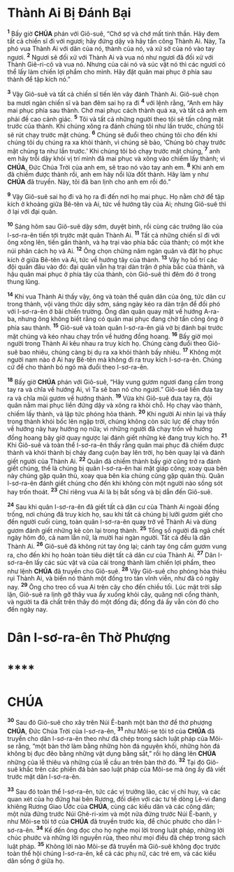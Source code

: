 # Thành Ai Bị Đánh Bại

<sup><b>1</b></sup> Bấy giờ **CHÚA** phán với Giô-suê, “Chớ sợ và chớ mất tinh thần. Hãy đem tất cả chiến sĩ đi với ngươi; hãy đứng dậy và hãy tấn công Thành Ai. Này, Ta phó vua Thành Ai với dân của nó, thành của nó, và xứ sở của nó vào tay ngươi. <sup><b>2</b></sup> Ngươi sẽ đối xử với Thành Ai và vua nó như ngươi đã đối xử với Thành Giê-ri-cô và vua nó. Nhưng của cải nó và súc vật nó thì các ngươi có thể lấy làm chiến lợi phẩm cho mình. Hãy đặt quân mai phục ở phía sau thành để tập kích nó.”

<sup><b>3</b></sup> Vậy Giô-suê và tất cả chiến sĩ tiến lên vây đánh Thành Ai. Giô-suê chọn ba mươi ngàn chiến sĩ và ban đêm sai họ ra đi <sup><b>4</b></sup> với lệnh rằng, “Anh em hãy mai phục phía sau thành. Chớ mai phục cách thành quá xa, và tất cả anh em phải đề cao cảnh giác. <sup><b>5</b></sup> Tôi và tất cả những người theo tôi sẽ tấn công mặt trước của thành. Khi chúng xông ra đánh chúng tôi như lần trước, chúng tôi sẽ rút chạy trước mặt chúng. <sup><b>6</b></sup> Chúng sẽ đuổi theo chúng tôi cho đến khi chúng tôi dụ chúng ra xa khỏi thành, vì chúng sẽ bảo, ‘Chúng bỏ chạy trước mặt chúng ta như lần trước.’ Khi chúng tôi bỏ chạy trước mặt chúng, <sup><b>7</b></sup> anh em hãy trỗi dậy khỏi vị trí mình đã mai phục và xông vào chiếm lấy thành; vì **CHÚA**, Đức Chúa Trời của anh em, sẽ trao nó vào tay anh em. <sup><b>8</b></sup> Khi anh em đã chiếm được thành rồi, anh em hãy nổi lửa đốt thành. Hãy làm y như **CHÚA** đã truyền. Này, tôi đã ban lịnh cho anh em rồi đó.”

<sup><b>9</b></sup> Vậy Giô-suê sai họ đi và họ ra đi đến nơi họ mai phục. Họ nằm chờ để tập kích ở khoảng giữa Bê-tên và Ai, tức về hướng tây của Ai; nhưng Giô-suê thì ở lại với đại quân.

<sup><b>10</b></sup> Sáng hôm sau Giô-suê dậy sớm, duyệt binh, rồi cùng các trưởng lão của I-sơ-ra-ên tiến tới trước mặt quân Thành Ai. <sup><b>11</b></sup> Tất cả những chiến sĩ đi với ông xông lên, tiến gần thành, và hạ trại vào phía bắc của thành; có một khe núi phân cách họ và Ai. <sup><b>12</b></sup> Ông chọn chừng năm ngàn quân và đặt họ phục kích ở giữa Bê-tên và Ai, tức về hướng tây của thành. <sup><b>13</b></sup> Vậy họ bố trí các đội quân đâu vào đó: đại quân vẫn hạ trại dàn trận ở phía bắc của thành, và hậu quân mai phục ở phía tây của thành, còn Giô-suê thì đêm đó ở trong thung lũng.

<sup><b>14</b></sup> Khi vua Thành Ai thấy vậy, ông và toàn thể quân dân của ông, tức dân cư trong thành, vội vàng thức dậy sớm, sáng ngày kéo ra dàn trận để đối phó với I-sơ-ra-ên ở bãi chiến trường. Ông dàn quân quay mặt về hướng A-ra-ba, nhưng ông không biết rằng có quân mai phục đang chờ tấn công ông ở phía sau thành. <sup><b>15</b></sup> Giô-suê và toàn quân I-sơ-ra-ên giả vờ bị đánh bại trước mặt chúng và kéo nhau chạy trốn về hướng đồng hoang. <sup><b>16</b></sup> Bấy giờ mọi người trong Thành Ai kêu nhau ra truy kích họ. Chúng càng đuổi theo Giô-suê bao nhiêu, chúng càng bị dụ ra xa khỏi thành bấy nhiêu. <sup><b>17</b></sup> Không một người nam nào ở Ai hay Bê-tên mà không đi ra truy kích I-sơ-ra-ên. Chúng cứ để cho thành bỏ ngỏ mà đuổi theo I-sơ-ra-ên.

<sup><b>18</b></sup> Bấy giờ **CHÚA** phán với Giô-suê, “Hãy vung gươm ngươi đang cầm trong tay ra và chĩa về hướng Ai, vì Ta sẽ ban nó cho ngươi.” Giô-suê liền đưa tay ra và chĩa mũi gươm về hướng thành. <sup><b>19</b></sup> Vừa khi Giô-suê đưa tay ra, đội quân nằm mai phục liền đứng dậy và xông ra khỏi chỗ. Họ chạy vào thành, chiếm lấy thành, và lập tức phóng hỏa thành. <sup><b>20</b></sup> Khi người Ai nhìn lại và thấy trong thành khói bốc lên ngập trời, chúng không còn sức lực để chạy trốn về hướng này hay hướng nọ nữa; vì những người đã chạy trốn về hướng đồng hoang bây giờ quay ngược lại đánh giết những kẻ đang truy kích họ. <sup><b>21</b></sup> Khi Giô-suê và toàn thể I-sơ-ra-ên thấy rằng quân mai phục đã chiếm được thành và khói thành bị cháy đang cuộn bay lên trời, họ bèn quay lại và đánh giết người của Thành Ai. <sup><b>22</b></sup> Quân đã chiếm thành bấy giờ cũng trở ra đánh giết chúng, thế là chúng bị quân I-sơ-ra-ên hai mặt giáp công; xoay qua bên này chúng gặp quân thù, xoay qua bên kia chúng cũng gặp quân thù. Quân I-sơ-ra-ên đánh giết chúng cho đến khi không còn một người nào sống sót hay trốn thoát. <sup><b>23</b></sup> Chỉ riêng vua Ai là bị bắt sống và bị dẫn đến Giô-suê.

<sup><b>24</b></sup> Sau khi quân I-sơ-ra-ên đã giết tất cả dân cư của Thành Ai ngoài đồng trống, nơi chúng đã truy kích họ, sau khi tất cả chúng bị lưỡi gươm giết cho đến người cuối cùng, toàn quân I-sơ-ra-ên quay trở về Thành Ai và dùng gươm đánh giết những kẻ còn lại trong thành. <sup><b>25</b></sup> Tổng số người đã ngã chết ngày hôm đó, cả nam lẫn nữ, là mười hai ngàn người. Tất cả đều là dân Thành Ai. <sup><b>26</b></sup> Giô-suê đã không rút tay ông lại; cánh tay ông cầm gươm vung ra, cho đến khi họ hoàn toàn tiêu diệt tất cả dân cư của Thành Ai. <sup><b>27</b></sup> Dân I-sơ-ra-ên lấy các súc vật và của cải trong thành làm chiến lợi phẩm, theo như lệnh **CHÚA** đã truyền cho Giô-suê. <sup><b>28</b></sup> Vậy Giô-suê cho phóng hỏa thiêu rụi Thành Ai, và biến nó thành một đống tro tàn vĩnh viễn, như đã có ngày nay. <sup><b>29</b></sup> Ông cho treo cổ vua Ai trên cây cho đến chiều tối. Lúc mặt trời sắp lặn, Giô-suê ra lịnh gỡ thây vua ấy xuống khỏi cây, quăng nơi cổng thành, và người ta đã chất trên thây đó một đống đá; đống đá ấy vẫn còn đó cho đến ngày nay.

# Dân I-sơ-ra-ên Thờ Phượng

# \*\*\*\*

# CHÚA

<sup><b>30</b></sup> Sau đó Giô-suê cho xây trên Núi Ê-banh một bàn thờ để thờ phượng **CHÚA**, Đức Chúa Trời của I-sơ-ra-ên, <sup><b>31</b></sup> như Môi-se tôi tớ của **CHÚA** đã truyền cho dân I-sơ-ra-ên theo như đã chép trong sách luật pháp của Môi-se rằng, “một bàn thờ làm bằng những hòn đá nguyên khối, những hòn đá không bị đục đẽo bằng những vật dụng bằng sắt,” rồi họ dâng lên **CHÚA** những của lễ thiêu và những của lễ cầu an trên bàn thờ đó. <sup><b>32</b></sup> Tại đó Giô-suê khắc trên các phiến đá bản sao luật pháp của Môi-se mà ông ấy đã viết trước mặt dân I-sơ-ra-ên.

<sup><b>33</b></sup> Sau đó toàn thể I-sơ-ra-ên, tức các vị trưởng lão, các vị chỉ huy, và các quan xét của họ đứng hai bên Rương, đối diện với các tư tế dòng Lê-vi đang khiêng Rương Giao Ước của **CHÚA**, cùng các kiều dân và các công dân; một nửa đứng trước Núi Ghê-ri-xim và một nửa đứng trước Núi Ê-banh, y như Môi-se tôi tớ của **CHÚA** đã truyền trước kia, để chúc phước cho dân I-sơ-ra-ên. <sup><b>34</b></sup> Kế đến ông đọc cho họ nghe mọi lời trong luật pháp, những lời chúc phước và những lời nguyền rủa, theo như mọi điều đã chép trong sách luật pháp. <sup><b>35</b></sup> Không lời nào Môi-se đã truyền mà Giô-suê không đọc trước toàn thể hội chúng I-sơ-ra-ên, kể cả các phụ nữ, các trẻ em, và các kiều dân sống ở giữa họ.
